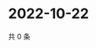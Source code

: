 # 2022-10-22

共 0 条

<!-- BEGIN WEIBO -->
<!-- 最后更新时间 Sat Oct 22 2022 01:31:09 GMT+0800 (China Standard Time) -->

<!-- END WEIBO -->
